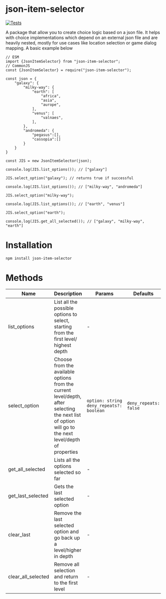 # json-item-selector
[![Tests](https://github.com/JosephVoid/json-item-selector/actions/workflows/test.yml/badge.svg?branch=main)](https://github.com/JosephVoid/json-item-selector/actions/workflows/test.yml)

A package that allow you to create choice logic based on a json file. It helps with choice implementations which depend on an external json file and are heavily nested, mostly for use cases like location selection or game dialog mapping. A basic example below
```
// ESM
import {JsonItemSelector} from "json-item-selector";
// CommonJS
const {JsonItemSelector} = require("json-item-selector");

const json = {
    "galaxy": {
        "milky-way": {
            "earth": [
                "africa",
                "asia",
                "aurope",
            ],
            "venus": [
                "valnaes",
            ],
        },
        "andromeda": {
            "pegasus":[],
            "cassopia":[]
        }
    }
}

const JIS = new JsonItemSelector(json);

console.log(JIS.list_options()); // ["galaxy"]

JIS.select_option("galaxy"); // returns true if successful

console.log(JIS.list_options()); // ["milky-way", "andromeda"]

JIS.select_option("milky-way");

console.log(JIS.list_options()); // ["earth", "venus"]

JIS.select_option("earth");

console.log(JIS.get_all_selected()); // ["galaxy", "milky-way", "earth"]

```

# Installation
```
npm install json-item-selector
```

# Methods
| Name | Description | Params | Defaults | Returns |
| ------ | ------ | ------ | ------ | ------ |
| list_options | List all the possible options to select, starting from the first level/ highest depth  | - | | `string []` |
| select_option | Choose from the available options from the current level/depth, after selecting the next list of option will go to the next level/depth of properties  | `option: string` `deny_repeats?: boolean` | `deny_repeats: false`| `boolean` |
| get_all_selected | Lists all the options selected so far | - | | `string []` |
| get_last_selected | Gets the last selected option | - | | `string` |
| clear_last | Remove the last selected option and go back up a level/higher in depth | - | | `boolean` |
| clear_all_selected | Remove all selection and return to the first level | - | | `boolean` |
